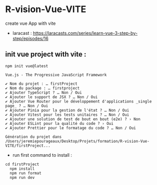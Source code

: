 # R-vision-Vue-VITE
create vue App with vite
- laracast : https://laracasts.com/series/learn-vue-3-step-by-step/episodes/16
## init vue project with vite : 
```
npm init vue@latest
```

```
Vue.js - The Progressive JavaScript Framework

✔ Nom du projet : … firstProject
✔ Nom du package : … firstproject
✔ Ajouter TypeScript ? … Non / Oui
✔ Ajouter le support de JSX ? … Non / Oui
✔ Ajouter Vue Router pour le développement d'applications _single page_ ? … Non / Oui
✔ Ajouter Pinia pour la gestion de l'état ? … Non / Oui
✔ Ajouter Vitest pour les tests unitaires ? … Non / Oui
✔ Ajouter une solution de test de bout en bout (e2e) ? › Non
✔ Ajouter ESLint pour la qualité du code ? › Oui
✔ Ajouter Prettier pour le formatage du code ? … Non / Oui

Génération du projet dans /Users/jeremiepourageaux/Desktop/Projets/formation/R-vision-Vue-VITE/firstProject...

```

- run first command to install :
```
cd firstProject
  npm install
  npm run format
  npm run dev

```